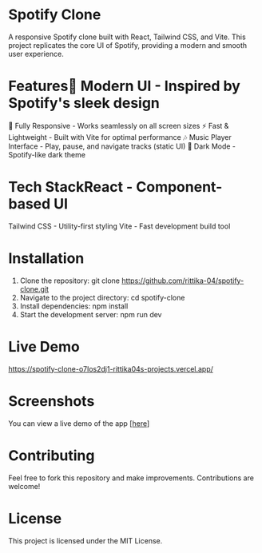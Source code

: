 # Spotify Clone 
A responsive Spotify clone built with React, Tailwind CSS, and Vite. This project replicates the core UI of Spotify, providing a modern and smooth user experience.

# Features🎵 Modern UI - Inspired by Spotify's sleek design
🎨 Fully Responsive - Works seamlessly on all screen sizes
⚡ Fast & Lightweight - Built with Vite for optimal performance
🎶 Music Player Interface - Play, pause, and navigate tracks (static UI)
🌙 Dark Mode - Spotify-like dark theme

# Tech StackReact - Component-based UI
Tailwind CSS - Utility-first styling
Vite - Fast development build tool

# Installation
1. Clone the repository: git clone https://github.com/rittika-04/spotify-clone.git
2. Navigate to the project directory: cd spotify-clone
3. Install dependencies: npm install
4. Start the development server: npm run dev

# Live Demo
https://spotify-clone-o7los2dj1-rittika04s-projects.vercel.app/

# Screenshots
You can view a live demo of the app [[here](<!-- Uploading "Screenshot 2025-02-19 122150.png"... -->)]

# Contributing
Feel free to fork this repository and make improvements. Contributions are welcome!

# License
This project is licensed under the MIT License.



